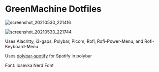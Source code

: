 # GreenMachine Dotfiles

![screenshot_20210530_221416](https://user-images.githubusercontent.com/79222678/120133859-e66d9e00-c19a-11eb-955a-3481568f7837.png)

![screenshot_20210530_221744](https://user-images.githubusercontent.com/79222678/120133867-ea012500-c19a-11eb-83f6-4bb6f81ce974.png)

Uses Alacritty, i3-gaps, Polybar, Picom, Rofi, Rofi-Power-Menu, and Rofi-Keyboard-Menu

Uses [polybar-spotify](https://github.com/Jvanrhijn/polybar-spotify) for Spotify in polybar

Font: Iosevka Nerd Font
